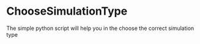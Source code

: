# ChooseSimulationType
The simple python script will help you in the choose the correct simulation type
